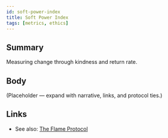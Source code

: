 ```yaml
---
id: soft-power-index
title: Soft Power Index
tags: [metrics, ethics]
---
```


## Summary
Measuring change through kindness and return rate.

## Body
(Placeholder — expand with narrative, links, and protocol ties.)

## Links
- See also: [The Flame Protocol](./the-flame-protocol.md)
